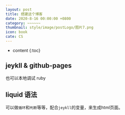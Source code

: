 ```yaml
---
layout: post
title: 搭建这个博客
date: 2020-8-16 00:00:00 +0800
category: ~~~~~~
thumbnail: style/image/postLogo/图片7.png
icon: book
cate: CS
---
```


* content
{:toc}

## jeykll & github-pages



也可以本地调试
ruby

## liquid 语法

可以做`循环`和`判断`等等，配合`jeykll`的变量，来生成html页面。







